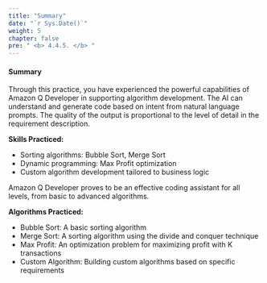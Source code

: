 ```yaml
---
title: "Summary"
date: "`r Sys.Date()`"
weight: 5
chapter: false
pre: " <b> 4.4.5. </b> "
---
```


#### Summary

Through this practice, you have experienced the powerful capabilities of Amazon Q Developer in supporting algorithm development. The AI can understand and generate code based on intent from natural language prompts. The quality of the output is proportional to the level of detail in the requirement description.

**Skills Practiced:**
- Sorting algorithms: Bubble Sort, Merge Sort
- Dynamic programming: Max Profit optimization
- Custom algorithm development tailored to business logic

Amazon Q Developer proves to be an effective coding assistant for all levels, from basic to advanced algorithms.

**Algorithms Practiced:**
- Bubble Sort: A basic sorting algorithm
- Merge Sort: A sorting algorithm using the divide and conquer technique
- Max Profit: An optimization problem for maximizing profit with K transactions
- Custom Algorithm: Building custom algorithms based on specific requirements